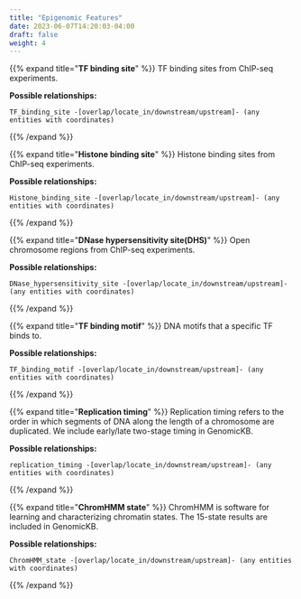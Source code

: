 ```yaml
---
title: "Epigenomic Features"
date: 2023-06-07T14:20:03-04:00
draft: false
weight: 4
---
```


{{% expand title="**TF binding site**" %}}
TF binding sites from ChIP-seq experiments.

**Possible relationships:**
```
TF_binding_site -[overlap/locate_in/downstream/upstream]- (any entities with coordinates)
```
{{% /expand %}}

{{% expand title="**Histone binding site**" %}}
Histone binding sites from ChIP-seq experiments.

**Possible relationships:**
```
Histone_binding_site -[overlap/locate_in/downstream/upstream]- (any entities with coordinates)
```
{{% /expand %}}

{{% expand title="**DNase hypersensitivity site(DHS)**" %}}
Open chromosome regions from ChIP-seq experiments.

**Possible relationships:**
```
DNase_hypersensitivity_site -[overlap/locate_in/downstream/upstream]- (any entities with coordinates)
```
{{% /expand %}}

{{% expand title="**TF binding motif**" %}}
DNA motifs that a specific TF binds to.

**Possible relationships:**
```
TF_binding_motif -[overlap/locate_in/downstream/upstream]- (any entities with coordinates)
```
{{% /expand %}}

{{% expand title="**Replication timing**" %}}
Replication timing refers to the order in which segments of DNA along the length of a chromosome are duplicated. We include early/late two-stage timing in GenomicKB.

**Possible relationships:**
```
replication_timing -[overlap/locate_in/downstream/upstream]- (any entities with coordinates)
```
{{% /expand %}}

{{% expand title="**ChromHMM state**" %}}
ChromHMM is software for learning and characterizing chromatin states. The 15-state results are included in GenomicKB.

**Possible relationships:**
```
ChromHMM_state -[overlap/locate_in/downstream/upstream]- (any entities with coordinates)
```
{{% /expand %}}